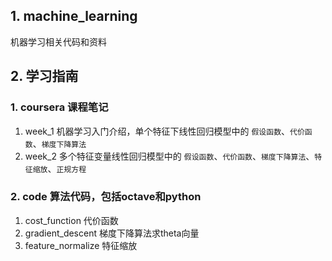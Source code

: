 ## 1. machine_learning
机器学习相关代码和资料

## 2. 学习指南
### 1. coursera  课程笔记
1. week_1  机器学习入门介绍，单个特征下线性回归模型中的 `假设函数`、`代价函数`、`梯度下降算法`
2. week_2  多个特征变量线性回归模型中的 `假设函数`、`代价函数`、`梯度下降算法`、`特征缩放`、`正规方程`

### 2. code  算法代码，包括octave和python
1. cost_function 代价函数
2. gradient_descent 梯度下降算法求theta向量
3. feature_normalize 特征缩放
